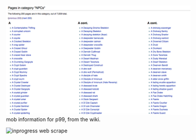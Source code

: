 ![npclinks](/img/npclinks.png "npclinks")
mob information for p99, from the wiki.

![inprogress web scrape](/img/mobinfo.gif "Web Scraping each link")
